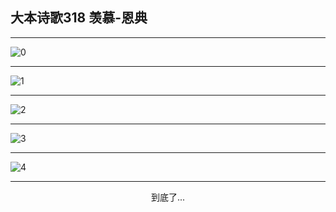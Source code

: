 
## 大本诗歌318 羡慕-恩典
        
<div id="aplayer0"></div>

---

<img alt="0" data-original="https://cdn.jsdelivr.net/gh/k34869/shi/data/d0318/0">

---

<img alt="1" data-original="https://cdn.jsdelivr.net/gh/k34869/shi/data/d0318/1">

---

<img alt="2" data-original="https://cdn.jsdelivr.net/gh/k34869/shi/data/d0318/2">

---

<img alt="3" data-original="https://cdn.jsdelivr.net/gh/k34869/shi/data/d0318/3">

---

<img alt="4" data-original="https://cdn.jsdelivr.net/gh/k34869/shi/data/d0318/4">

---

<p style="text-align: center">到底了...</p>

<script src="/js/dist-view.js"></script>

<script>
MAIN.id = 'd0318';
        
const ap0 = new APlayer({
    container: document.getElementById('aplayer0'),
    volume: 1,
    loop: 'none',
    preload: 'none',
    audio: [{
        name: '大本诗歌318.mp3',
        artist: '大本诗歌',
        url: 'https://res.wx.qq.com/voice/getvoice?mediaid=MzI0NTk3MDM5M18yMjQ3NDkxNDI1',
        cover: '/favicon'
    }]
});
</script>
